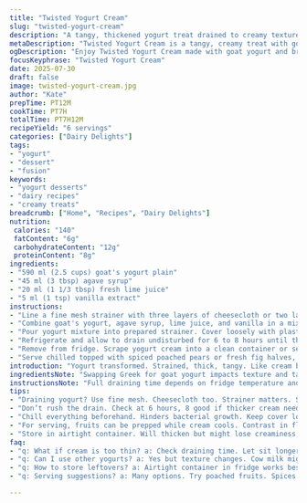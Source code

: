 ```yaml
---
title: "Twisted Yogurt Cream"
slug: "twisted-yogurt-cream"
description: "A tangy, thickened yogurt treat drained to creamy texture. Sweetened lightly with agave syrup and brightened with lime juice. Uses goat's yogurt instead of Greek, plus vanilla extract instead of flavors in the original. Draining time slightly shorter. Served alongside spiced fruit compote or fresh figs for contrast."
metaDescription: "Twisted Yogurt Cream is a tangy, creamy treat with goat yogurt, agave syrup, and lime juice. Serve alongside spiced fruits or figs for a delicious contrast."
ogDescription: "Enjoy Twisted Yogurt Cream made with goat yogurt and brightened by lime juice. Perfect with poached pears or fresh figs as a side."
focusKeyphrase: "Twisted Yogurt Cream"
date: 2025-07-30
draft: false
image: twisted-yogurt-cream.jpg
author: "Kate"
prepTime: PT12M
cookTime: PT7H
totalTime: PT7H12M
recipeYield: "6 servings"
categories: ["Dairy Delights"]
tags:
- "yogurt"
- "dessert"
- "fusion"
keywords:
- "yogurt desserts"
- "dairy recipes"
- "creamy treats"
breadcrumb: ["Home", "Recipes", "Dairy Delights"]
nutrition: 
 calories: "140"
 fatContent: "6g"
 carbohydrateContent: "12g"
 proteinContent: "8g"
ingredients:
- "590 ml (2.5 cups) goat's yogurt plain"
- "45 ml (3 tbsp) agave syrup"
- "20 ml (1 1/3 tbsp) fresh lime juice"
- "5 ml (1 tsp) vanilla extract"
instructions:
- "Line a fine mesh strainer with three layers of cheesecloth or two layers of clean kitchen towels. Place over a medium bowl to catch whey."
- "Combine goat's yogurt, agave syrup, lime juice, and vanilla in a mixing bowl. Whisk briefly just to blend."
- "Pour yogurt mixture into prepared strainer. Cover loosely with plastic wrap or a lid."
- "Refrigerate and allow to drain undisturbed for 6 to 8 hours until thickened and creamy but not completely dry."
- "Remove from fridge. Scrape yogurt cream into a clean container or serving bowls."
- "Serve chilled topped with spiced poached pears or fresh fig halves, sprinkle with toasted pistachios or pumpkin seeds for crunch."
introduction: "Yogurt transformed. Strained, thick, tangy. Like cream but fresh and light. Not heavy. Goat yogurt adds tang and depth unlike regular cow milk Greek style. Agave syrup swaps honey, softer sweetness. Lime juice for acidity. Vanilla twists base flavor with subtle warmth. Hours in fridge, dripping slow. Whey left behind. Texture changes from runny to lush. Brown sugar or maple would be bland here. This needs lift, brightness. Serve with something contrasting — spice or rich fruit. Pears, figs, pomegranate seeds work. Nuts? Toasted, not raw. A sprinkle for texture, not flavor sabotage. Easy, no cooking. More time waiting than fuss. A project you almost forget. Saves fridge space, releases whey for other uses if you want. Not dessert for kids suddenly, more adult, more layered. Start late night, finish next morning or lunch."
ingredientsNote: "Swapping Greek for goat yogurt impacts texture and tanginess. Goat’s milk yogurt is thinner, acid notes stronger, perfect for this cream style. Agave syrup chosen over honey for mild plant sweetness, less floral. Lime instead of lemon for sharper citrus burst. Vanilla extract adds a mellow aromatic layer, avoid vanilla bean paste to keep it subtle. Cheesecloth or cotton kitchen towels essential for straining, giving creamy result rather than runny yogurt. Materials matter. Strainer size affects draining speed. Use small or medium bowl under to collect whey without touching cloth, prevents milk-fat reabsorption. Chill all components and utensils to inhibit bacterial growth. Keep cover loose to allow moisture escape but avoid contamination."
instructionsNote: "Full draining time depends on fridge temperature and yogurt consistency beforehand. Check after 6 hours, can go to 8 if needed for firmer cream but avoid drying out. Don't press or squeeze mixture — natural drain only. Stirring breaks delicate texture. Transfer only after pooling stops, gently scrape with spoon not whisk. Use fine mesh strainer for slow drip, prevents yogurt mixing back with whey. Cover strainer with wrap to prevent fridge odors absorption but let some air circulate. This step crucial for maintaining fresh tang. Serve within 2 days or store airtight in fridge, will thicken further but might lose creaminess. Adding vanilla before draining blends flavor better. Fruits served alongside can be prepared while cream cools. Toast nuts separately after draining for best crunch."
tips:
- "Draining yogurt? Use fine mesh. Cheesecloth too. Strainer matters. Size affects speed. Small bowl catch whey, no touching cloth. Want cream? Avoid reabsorption."
- "Don’t rush the drain. Check at 6 hours, 8 good if thicker cream needed. Natural drip only. No pressing. It ruins texture. Patience pays. Flavor deepens too."
- "Chill everything beforehand. Hinders bacterial growth. Keep cover loose on strainer. Allows air to circulate. Avoid odors. Keeping yogurt fresh is key for taste."
- "For serving, fruits can be prepped while cream cools. Contrast in flavors is crucial. Spices or sweetness from fresh figs is a must. Nuts toasted for added crunch."
- "Store in airtight container. Will thicken but might lose creaminess. Use within 48 hours for best results. Always check on texture before serving."
faq:
- "q: What if cream is too thin? a: Check draining time. Let sit longer. Conditions affect this too. If still runny? Strain again for another hour."
- "q: Can I use other yogurts? a: Yes but texture changes. Cow milk might make it thicker. Flavor will not be the same. Goat’s tang adds unique depth."
- "q: How to store leftovers? a: Airtight container in fridge works best. Use within 2 days for peak flavor. Can freeze too but texture will change."
- "q: Serving suggestions? a: Many options. Try poached fruits. Spices help brighten. Nuts add crunch. Serve with contrasting textures. Get creative with pairings."

---
```

